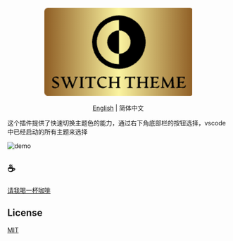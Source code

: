 <p align="center">
<img height="200" src="./assets/kv.png" alt="to unocss">
</p>
<p align="center"> <a href="./README.md">English</a> | 简体中文</p>

这个插件提供了快速切换主题色的能力，通过右下角底部栏的按钮选择，vscode中已经启动的所有主题来选择

![demo](assets/demo.gif)

## :coffee:

[请我喝一杯咖啡](https://github.com/Simon-He95/sponsor)

## License

[MIT](./license)
